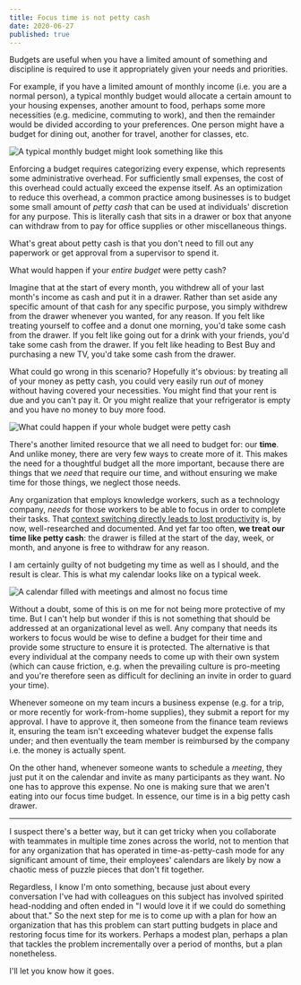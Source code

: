 ```yaml
---
title: Focus time is not petty cash
date: 2020-06-27
published: true
---
```


Budgets are useful when you have a limited amount of something and discipline
is required to use it appropriately given your needs and priorities.

For example, if you have a limited amount of monthly income (i.e. you are a
normal person), a typical monthly budget would allocate a certain amount to
your housing expenses, another amount to food, perhaps some more necessities
(e.g. medicine, commuting to work), and then the remainder would be divided
according to your preferences. One person might have a budget for dining out,
another for travel, another for classes, etc.

![A typical monthly budget might look something like this](/images/typical-monthly-budget.png)

Enforcing a budget requires categorizing every expense, which represents some
administrative overhead. For sufficiently small expenses, the cost of this
overhead could actually exceed the expense itself. As an optimization to reduce
this overhead, a common practice among businesses is to budget some small
amount of _petty cash_ that can be used at individuals' discretion for any
purpose. This is literally cash that sits in a drawer or box that anyone can
withdraw from to pay for office supplies or other miscellaneous things.

What's great about petty cash is that you don't need to fill out any paperwork
or get approval from a supervisor to spend it.

What would happen if your *entire budget* were petty cash?

Imagine that at the start of every month, you withdrew all of your last month's
income as cash and put it in a drawer. Rather than set aside any specific
amount of that cash for any specific purpose, you simply withdrew from the
drawer whenever you wanted, for any reason. If you felt like treating yourself
to coffee and a donut one morning, you'd take some cash from the drawer. If you
felt like going out for a drink with your friends, you'd take some cash from
the drawer. If you felt like heading to Best Buy and purchasing a new TV, you'd
take some cash from the drawer.

What could go wrong in this scenario? Hopefully it's obvious: by treating all
of your money as petty cash, you could very easily run _out_ of money without
having covered your necessities. You might find that your rent is due and you
can't pay it. Or you might realize that your refrigerator is empty and you have
no money to buy more food.

![What could happen if your whole budget were petty cash](/images/spending-without-budget.png)

There's another limited resource that we all need to budget for: our **time**.
And unlike money, there are very few ways to create more of it. This makes the
need for a thoughtful budget all the more important, because there are things
that we *need* that require our time, and without ensuring we make time for
those things, we neglect those needs.

Any organization that employs knowledge workers, such as a technology company,
*needs* for those workers to be able to focus in order to complete their tasks.
That [context switching directly leads to lost productivity][1] is, by now,
well-researched and documented. And yet far too often, **we treat our time like
petty cash**: the drawer is filled at the start of the day, week, or month, and
anyone is free to withdraw for any reason.

I am certainly guilty of not budgeting my time as well as I should, and the
result is clear. This is what my calendar looks like on a typical week.

![A calendar filled with meetings and almost no focus time](/images/typical-week.png)

Without a doubt, some of this is on me for not being more protective of my
time. But I can't help but wonder if this is not something that should be
addressed at an organizational level as well. Any company that needs its
workers to focus would be wise to define a budget for their time and provide
some structure to ensure it is protected. The alternative is that every
individual at the company needs to come up with their own system (which can
cause friction, e.g. when the prevailing culture is pro-meeting and you're
therefore seen as difficult for declining an invite in order to guard your
time).

Whenever someone on my team incurs a business expense (e.g. for a trip, or more
recently for work-from-home supplies), they submit a report for my approval. I
have to approve it, then someone from the finance team reviews it, ensuring the
team isn't exceeding whatever budget the expense falls under; and then
eventually the team member is reimbursed by the company i.e. the money is
actually spent.

On the other hand, whenever someone wants to schedule a _meeting_, they just
put it on the calendar and invite as many participants as they want. No one has
to approve this expense. No one is making sure that we aren't eating into our
focus time budget. In essence, our time is in a big petty cash drawer.

---

I suspect there's a better way, but it can get tricky when you collaborate with
teammates in multiple time zones across the world, not to mention that for any
organization that has operated in time-as-petty-cash mode for any significant
amount of time, their employees' calendars are likely by now a chaotic mess of
puzzle pieces that don't fit together.

Regardless, I know I'm onto something, because just about every conversation
I've had with colleagues on this subject has involved spirited head-nodding and
often ended in "I would love it if we could do something about that." So the
next step for me is to come up with a plan for how an organization that has
this problem can start putting budgets in place and restoring focus time for
its workers. Perhaps a modest plan, perhaps a plan that tackles the problem
incrementally over a period of months, but a plan nonetheless.

I'll let you know how it goes.

[1]: https://www.apa.org/research/action/multitask
